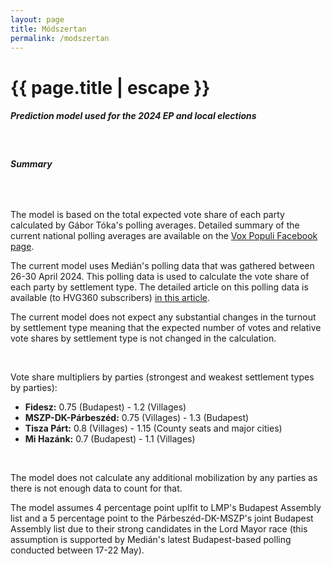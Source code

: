 ```yaml
---
layout: page
title: Módszertan
permalink: /modszertan
---
```

<script>
  window.dataLayer = window.dataLayer || [];
  function gtag(){dataLayer.push(arguments);}
  gtag('js', new Date());

  gtag('config', 'UA-45281172-4');
</script>
<h1 class="page-title">{{ page.title | escape }}</h1>
    
<div class="section">
    <div class="row">
          <div class="col s12">
		  <h5>Prediction model used for the 2024 EP and local elections</h5> 

<br/>
<h6><strong>Summary</strong></h6>
<br/>

<p>The model is based on the total expected vote share of each party calculated by Gábor Tóka's polling averages. Detailed summary of the current national polling averages are available on the <a href="https://www.facebook.com/valasztasi.kalauz">Vox Populi  Facebook page</a>.</p>
<p>The current model uses Medián's polling data that was gathered between 26-30 April 2024. This polling data is used to calculate the vote share of each party by settlement type. The detailed article on this polling data is available (to HVG360 subscribers) <a href="https://hvg.hu/360/20240508_hvg-median-magyar-peter-tisza-orban-viktor-fidesz-ellenzek-dobrev-klara">in this article</a>.</p>
<p>The current model does not expect any substantial changes in the turnout by settlement type meaning that the expected number of votes and relative vote shares by settlement type is not changed in the calculation.</p>
<br/>
<p>Vote share multipliers by parties (strongest and weakest settlement types by parties):</p>
<ul>
<li><strong>Fidesz:</strong> 0.75 (Budapest) - 1.2 (Villages)</li>
<li><strong>MSZP-DK-Párbeszéd:</strong> 0.75 (Villages) - 1.3 (Budapest)</li>
<li><strong>Tisza Párt:</strong> 0.8 (Villages) - 1.15 (County seats and major cities)</li>
<li><strong>Mi Hazánk:</strong> 0.7 (Budapest) - 1.1 (Villages)</li>
</ul>

<br/>
<p>The model does not calculate any additional mobilization by any parties as there is not enough data to count for that.</p>
<p>The model assumes 4 percentage point uplfit to LMP's Budapest Assembly list and a 5 percentage point to the Párbeszéd-DK-MSZP's joint Budapest Assembly list due to their strong candidates in the Lord Mayor race (this assumption is supported by Medián's latest Budapest-based polling conducted between 17-22 May).</p>


    